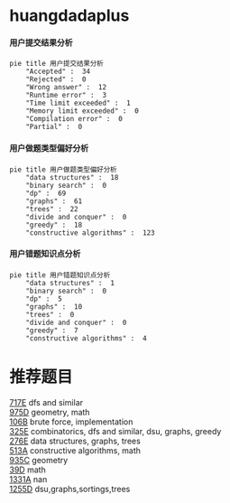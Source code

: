 # huangdadaplus

<!-- tabs:start -->



#### **用户提交结果分析**

```mermaid
pie title 用户提交结果分析
    "Accepted" :  34
    "Rejected" :  0
    "Wrong answer" :  12
    "Runtime error" :  3
    "Time limit exceeded" :  1
    "Memory limit exceeded" :  0
    "Compilation error" :  0
    "Partial" :  0
```

#### **用户做题类型偏好分析**

```mermaid
pie title 用户做题类型偏好分析
    "data structures" :  18
    "binary search" :  0
    "dp" :  69
    "graphs" :  61
    "trees" :  22
    "divide and conquer" :  0
    "greedy" :  18
    "constructive algorithms" :  123
```
#### **用户错题知识点分析**

```mermaid
pie title 用户错题知识点分析
    "data structures" :  1
    "binary search" :  0
    "dp" :  5
    "graphs" :  10
    "trees" :  0
    "divide and conquer" :  0
    "greedy" :  7
    "constructive algorithms" :  4
```



<!-- tabs:end -->
# 推荐题目
[717E](https://codeforces.com/contest/717/problem/E)		dfs and similar		  
[975D](https://codeforces.com/contest/975/problem/D)		geometry,
                        math		  
[106B](https://codeforces.com/contest/106/problem/B)		brute force,
                        implementation		  
[325E](https://codeforces.com/contest/325/problem/E)		combinatorics,
                        dfs and similar,
                        dsu,
                        graphs,
                        greedy		  
[276E](https://codeforces.com/contest/276/problem/E)		data structures,
                        graphs,
                        trees		  
[513A](https://codeforces.com/contest/513/problem/A)		constructive algorithms,
                        math		  
[935C](https://codeforces.com/contest/935/problem/C)		geometry		  
[39D](https://codeforces.com/contest/39/problem/D)		math		  
[1331A](https://codeforces.com/contest/1331/problem/A)		nan		  
[1255D](https://codeforces.com/contest/1255/problem/D)		dsu,graphs,sortings,trees		  
